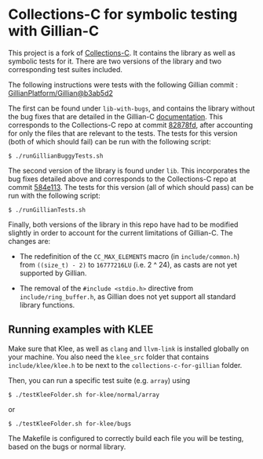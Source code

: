 # Collections-C for symbolic testing with Gillian-C

This project is a fork of [Collections-C](https://github.com/srdja/Collections-C).
It contains the library as well as symbolic tests for it. There are two 
versions of the library and two corresponding test suites included.

The following instructions were tests with the following Gillian commit : [GillianPlatform/Gillian@b3ab5d2](https://github.com/GillianPlatform/Gillian/commit/b3ab5d2c335bcab4768e755276d62357f4e60670)

The first can be found under `lib-with-bugs`, and contains the library 
without the bug fixes that are detailed in the Gillian-C [documentation](https://gillianplatform.github.io/docs/c/cstest/). This corresponds to the Collections-C repo at commit [82878fd](https://github.com/srdja/Collections-C/tree/82878fd92a4586e7f2b1e476be335441f07ca92f), after accounting for only the files
that are relevant to the tests. The tests for this version 
(both of which should fail) can be run with the following script:

```
$ ./runGillianBuggyTests.sh
```

The second version of the library is found under `lib`. This incorporates the
bug fixes detailed above and corresponds to the Collections-C repo at commit [584e113](https://github.com/srdja/Collections-C/tree/584e113e123ac30fe78b3e92d70f6c40a066960d). The tests for this version 
(all of which should pass) can be run with the following script:

```
$ ./runGillianTests.sh
```

Finally, both versions of the library in this repo have had to be modified
slightly in order to account for the current limitations of Gillian-C. The changes are:

- The redefinition of the `CC_MAX_ELEMENTS` macro (in `include/common.h`) from 
  `((size_t) - 2)` to `16777216LU` (i.e. 2 ^ 24), as casts are not yet supported
  by Gillian.

- The removal of the `#include <stdio.h>` directive from `include/ring_buffer.h`,
  as Gillian does not yet support all standard library functions.

## Running examples with KLEE

Make sure that Klee, as well as `clang` and `llvm-link` is installed globally on your machine.
You also need the `klee_src` folder that contains `include/klee/klee.h` to be next to the `collections-c-for-gillian` folder.

Then, you can run a specific test suite (e.g. `array`) using

```
$ ./testKleeFolder.sh for-klee/normal/array
```

or

```
$ ./testKleeFolder.sh for-klee/bugs
```

The Makefile is configured to correctly build each file you will be testing, based on the bugs or normal library.

